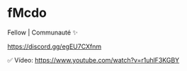 # fMcdo

Fellow | Communauté ✨

https://discord.gg/egEU7CXfnm

✅ Vídeo: https://www.youtube.com/watch?v=r1uhlF3KGBY
